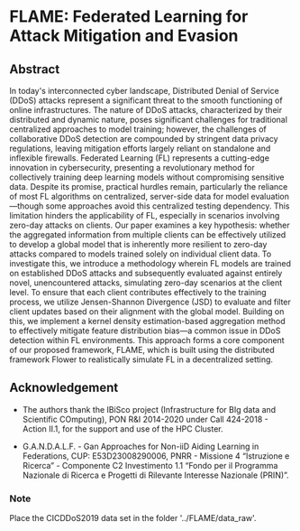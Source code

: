 # FLAME: Federated Learning for Attack Mitigation and Evasion

## Abstract
In today's interconnected cyber landscape, Distributed Denial of Service (DDoS) attacks represent a significant threat to the smooth functioning of online infrastructures. 
The nature of DDoS attacks, characterized by their distributed and dynamic nature, poses significant challenges for traditional centralized approaches to model training; however, the challenges of collaborative DDoS detection are compounded by stringent data privacy regulations, leaving mitigation efforts largely reliant on standalone and inflexible firewalls. Federated Learning (FL) represents a cutting-edge innovation in cybersecurity, presenting a revolutionary method for collectively training deep learning models without compromising sensitive data. Despite its promise, practical hurdles remain, particularly the reliance of most FL algorithms on centralized, server-side data for model evaluation—though some approaches avoid this centralized testing dependency.
This limitation hinders the applicability of FL, especially in scenarios involving zero-day attacks on clients. Our paper examines a key hypothesis: whether the aggregated information from multiple clients can be effectively utilized to develop a global model that is inherently more resilient to zero-day attacks compared to models trained solely on individual client data. To investigate this, we introduce a methodology wherein FL models are trained on established DDoS attacks and subsequently evaluated against entirely novel, unencountered attacks, simulating zero-day scenarios at the client level. To ensure that each client contributes effectively to the training process, we utilize Jensen-Shannon Divergence (JSD) to evaluate and filter client updates based on their alignment with the global model. Building on this, we implement a kernel density estimation-based aggregation method to effectively mitigate feature distribution bias—a common issue in DDoS detection within FL environments. This approach forms a core component of our proposed framework, FLAME, which is built using the distributed framework Flower to realistically simulate FL in a decentralized setting.

## Acknowledgement
- The authors thank the IBiSco project (Infrastructure for BIg data and Scientific COmputing), PON R\&I 2014-2020 under Call 424-2018 - Action II.1, for the support and use of the HPC Cluster.
  
- G.A.N.D.A.L.F. - Gan Approaches for Non-iiD Aiding Learning in Federations, CUP: E53D23008290006, PNRR - Missione 4 “Istruzione e Ricerca” - Componente C2 Investimento 1.1 “Fondo per il Programma Nazionale di Ricerca e Progetti di Rilevante Interesse Nazionale (PRIN)”.


### Note
Place the CICDDoS2019 data set in the folder '../FLAME/data_raw'.
